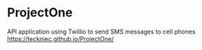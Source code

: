 # ProjectOne

API application using Twillio to send SMS messages to cell phones
https://teckniec.github.io/ProjectOne/
